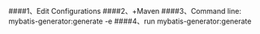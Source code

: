 ####1、Edit Configurations
####2、+Maven
####3、Command line: mybatis-generator:generate -e
####4、run mybatis-generator:generate